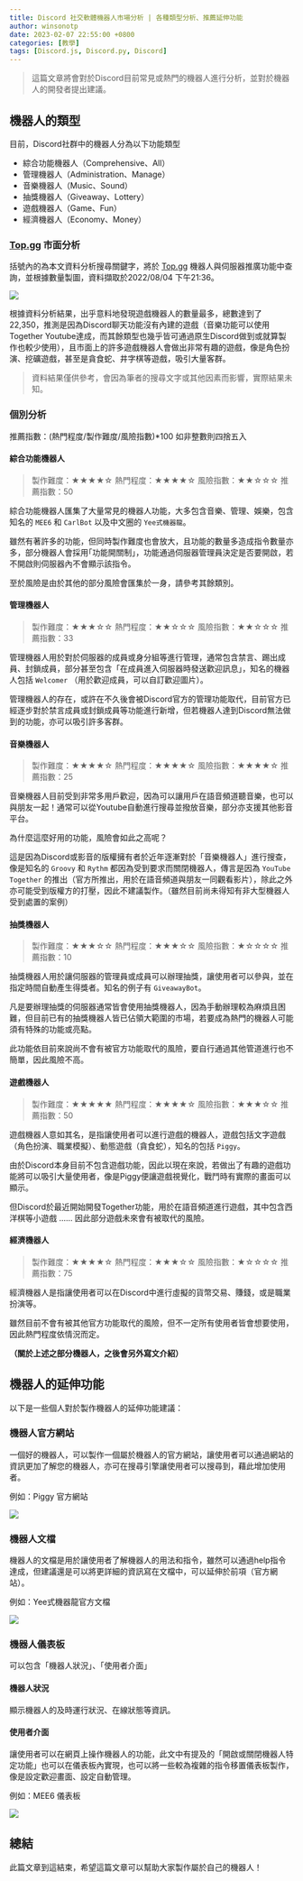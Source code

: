 ```yaml
---
title: Discord 社交軟體機器人市場分析 | 各種類型分析、推薦延伸功能
author: winsonotp
date: 2023-02-07 22:55:00 +0800
categories: [教學]
tags: [Discord.js, Discord.py, Discord]
---
```


> 這篇文章將會對於Discord目前常見或熱門的機器人進行分析，並對於機器人的開發者提出建議。

## 機器人的類型
目前，Discord社群中的機器人分為以下功能類型

* 綜合功能機器人（Comprehensive、All）
* 管理機器人（Administration、Manage）
* 音樂機器人（Music、Sound）
* 抽獎機器人（Giveaway、Lottery）
* 遊戲機器人（Game、Fun）
* 經濟機器人（Economy、Money）

### [Top.gg](https://top.gg/) 市面分析

括號內的為本文資料分析搜尋關鍵字，將於 [Top.gg](https://top.gg/) 機器人與伺服器推廣功能中查詢，並根據數量製圖，資料擷取於2022/08/04 下午21:36。

![](https://i.imgur.com/8cX08Cl.png)

根據資料分析結果，出乎意料地發現遊戲機器人的數量最多，總數達到了 22,350，推測是因為Discord聊天功能沒有內建的遊戲（音樂功能可以使用Together Youtube達成，而其餘類型也幾乎皆可通過原生Discord做到或就算製作也較少使用），且市面上的許多遊戲機器人會做出非常有趣的遊戲，像是角色扮演、挖礦遊戲，甚至是貪食蛇、井字棋等遊戲，吸引大量客群。

> 資料結果僅供參考，會因為筆者的搜尋文字或其他因素而影響，實際結果未知。

### 個別分析
推薦指數：(熱門程度/製作難度/風險指數)\*100 如非整數則四捨五入
#### 綜合功能機器人
> 製作難度：★★★★☆
> 熱門程度：★★★★☆
> 風險指數：★★☆☆☆
> 推薦指數：50

綜合功能機器人匯集了大量常見的機器人功能，大多包含音樂、管理、娛樂，包含知名的 `MEE6` 和 `CarlBot` 以及中文圈的 `Yee式機器龍`。

雖然有著許多的功能，但同時製作難度也會放大，且功能的數量多造成指令數量亦多，部分機器人會採用｢功能開關制｣，功能通過伺服器管理員決定是否要開啟，若不開啟則伺服器內不會顯示該指令。

至於風險是由於其他的部分風險會匯集於一身，請參考其餘類別。
#### 管理機器人
> 製作難度：★★★☆☆
> 熱門程度：★★☆☆☆
> 風險指數：★★☆☆☆
> 推薦指數：33

管理機器人用於對於伺服器的成員或身分組等進行管理，通常包含禁言、踢出成員、封鎖成員，部分甚至包含「在成員進入伺服器時發送歡迎訊息」，知名的機器人包括 `Welcomer` （用於歡迎成員，可以自訂歡迎圖片）。

管理機器人的存在，或許在不久後會被Discord官方的管理功能取代，目前官方已經逐步對於禁言成員或封鎖成員等功能進行新增，但若機器人達到Discord無法做到的功能，亦可以吸引許多客群。
#### 音樂機器人
> 製作難度：★★★★☆
> 熱門程度：★★★★☆
> 風險指數：★★★★☆
> 推薦指數：25

音樂機器人目前受到非常多用戶歡迎，因為可以讓用戶在語音頻道聽音樂，也可以與朋友一起！通常可以從Youtube自動進行搜尋並撥放音樂，部分亦支援其他影音平台。

為什麼這麼好用的功能，風險會如此之高呢？

這是因為Discord或影音的版權擁有者於近年逐漸對於「音樂機器人」進行搜查，像是知名的 `Groovy` 和 `Rythm` 都因為受到要求而關閉機器人，傳言是因為 `YouTube Together` 的推出（官方所推出，用於在語音頻道與朋友一同觀看影片），除此之外亦可能受到版權方的打壓，因此不建議製作。（雖然目前尚未得知有非大型機器人受到處置的案例）
#### 抽獎機器人
> 製作難度：★★★☆☆
> 熱門程度：★★★☆☆
> 風險指數：★☆☆☆☆
> 推薦指數：10

抽獎機器人用於讓伺服器的管理員或成員可以辦理抽獎，讓使用者可以參與，並在指定時間自動產生得獎者。知名的例子有 `GiveawayBot`。

凡是要辦理抽獎的伺服器通常皆會使用抽獎機器人，因為手動辦理較為麻煩且困難，但目前已有的抽獎機器人皆已佔領大範圍的市場，若要成為熱門的機器人可能須有特殊的功能或亮點。

此功能依目前來說尚不會有被官方功能取代的風險，要自行通過其他管道進行也不簡單，因此風險不高。
#### 遊戲機器人
> 製作難度：★★★★★
> 熱門程度：★★★★☆
> 風險指數：★★★☆☆
> 推薦指數：50

遊戲機器人意如其名，是指讓使用者可以進行遊戲的機器人，遊戲包括文字遊戲（角色扮演、職業模擬）、動態遊戲（貪食蛇），知名的包括 `Piggy`。

由於Discord本身目前不包含遊戲功能，因此以現在來說，若做出了有趣的遊戲功能將可以吸引大量使用者，像是Piggy便讓遊戲視覺化，戰鬥時有實際的畫面可以顯示。

但Discord於最近開始開發Together功能，用於在語音頻道進行遊戲，其中包含西洋棋等小遊戲 ...... 因此部分遊戲未來會有被取代的風險。
#### 經濟機器人
> 製作難度：★★★★☆
> 熱門程度：★★★☆☆
> 風險指數：★☆☆☆☆
> 推薦指數：75

經濟機器人是指讓使用者可以在Discord中進行虛擬的貨幣交易、賺錢，或是職業扮演等。

雖然目前不會有被其他官方功能取代的風險，但不一定所有使用者皆會想要使用，因此熱門程度依情況而定。

**（關於上述之部分機器人，之後會另外寫文介紹）**

## 機器人的延伸功能
以下是一些個人對於製作機器人的延伸功能建議：

### 機器人官方網站
一個好的機器人，可以製作一個屬於機器人的官方網站，讓使用者可以通過網站的資訊更加了解您的機器人，亦可在搜尋引擎讓使用者可以搜尋到，藉此增加使用者。

例如：Piggy 官方網站

![](https://i.imgur.com/0kelaLZ.png)

### 機器人文檔
機器人的文檔是用於讓使用者了解機器人的用法和指令，雖然可以通過help指令達成，但建議還是可以將更詳細的資訊寫在文檔中，可以延伸於前項（官方網站）。

例如：Yee式機器龍官方文檔

![](https://i.imgur.com/bFR8VY5.png)

### 機器人儀表板
可以包含「機器人狀況」、「使用者介面」

#### 機器人狀況
顯示機器人的及時運行狀況、在線狀態等資訊。

#### 使用者介面
讓使用者可以在網頁上操作機器人的功能，此文中有提及的「開啟或關閉機器人特定功能」也可以在儀表板內實現，也可以將一些較為複雜的指令移置儀表板製作，像是設定歡迎畫面、設定自動管理。

例如：MEE6 儀表板

![](https://i.imgur.com/4RSvFGh.png)

## 總結
此篇文章到這結束，希望這篇文章可以幫助大家製作屬於自己的機器人！